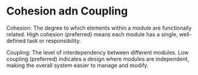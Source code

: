 # Cohesion adn Coupling

Cohesion: The degree to which elements within a module are functionally related. High cohesion (preferred) means each module has a single, well-defined task or responsibility.

Coupling: The level of interdependency between different modules. Low coupling (preferred) indicates a design where modules are independent, making the overall system easier to manage and modify.


